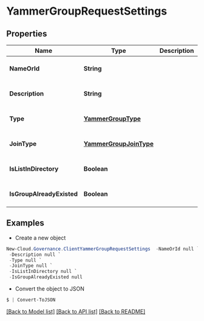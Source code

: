 # YammerGroupRequestSettings
## Properties

Name | Type | Description | Notes
------------ | ------------- | ------------- | -------------
**NameOrId** | **String** |  | [optional] [default to null]
**Description** | **String** |  | [optional] [default to null]
**Type** | [**YammerGroupType**](YammerGroupType.md) |  | [optional] [default to null]
**JoinType** | [**YammerGroupJoinType**](YammerGroupJoinType.md) |  | [optional] [default to null]
**IsListInDirectory** | **Boolean** |  | [optional] [default to null]
**IsGroupAlreadyExisted** | **Boolean** |  | [optional] [default to null]

## Examples

- Create a new object
```powershell
New-Cloud.Governance.ClientYammerGroupRequestSettings  -NameOrId null `
 -Description null `
 -Type null `
 -JoinType null `
 -IsListInDirectory null `
 -IsGroupAlreadyExisted null
```

- Convert the object to JSON
```powershell
$ | Convert-ToJSON
```


[[Back to Model list]](../README.md#documentation-for-models) [[Back to API list]](../README.md#documentation-for-api-endpoints) [[Back to README]](../README.md)

